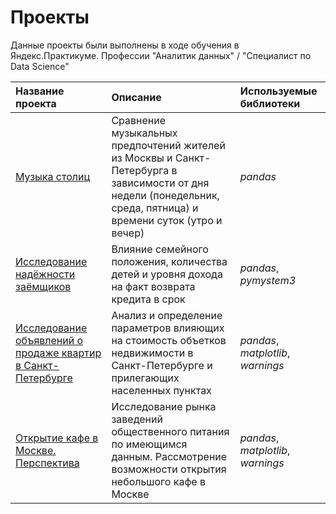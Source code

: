 
# Проекты

Данные проекты были выполнены в ходе обучения в Яндекс.Практикуме. Профессии "Аналитик данных" / "Специалист по Data Science"

| Название проекта | Описание | Используемые библиотеки | 
| :---------------------- | :---------------------- | :---------------------- |
| [Музыка столиц](music_of_capitals) | Сравнение музыкальных предпочтений жителей из Москвы и Санкт-Петербурга в зависимости от дня недели (понедельник, среда, пятница) и времени суток (утро и вечер)| *pandas* |
| [Исследование надёжности заёмщиков](reliability_of_borrowers) | Влияние семейного положения, количества детей и уровня дохода на факт возврата кредита в срок| *pandas*, *pymystem3* |
| [Исследование объявлений о продаже квартир в Санкт-Петербурге](ads_sale_of_apartments) | Анализ и определение параметров влияющих на стоимость объетков недвижимости в Санкт-Петербурге и прилегающих населенных пунктах| *pandas*, *matplotlib*, *warnings*|
| [Открытие кафе в Москве. Перспектива](catering_of_moscow) | Исследование рынка заведений общественного питания по имеющимся данным. Рассмотрение возможности открытия небольшого кафе в Москве| *pandas*, *matplotlib*, *warnings*|
